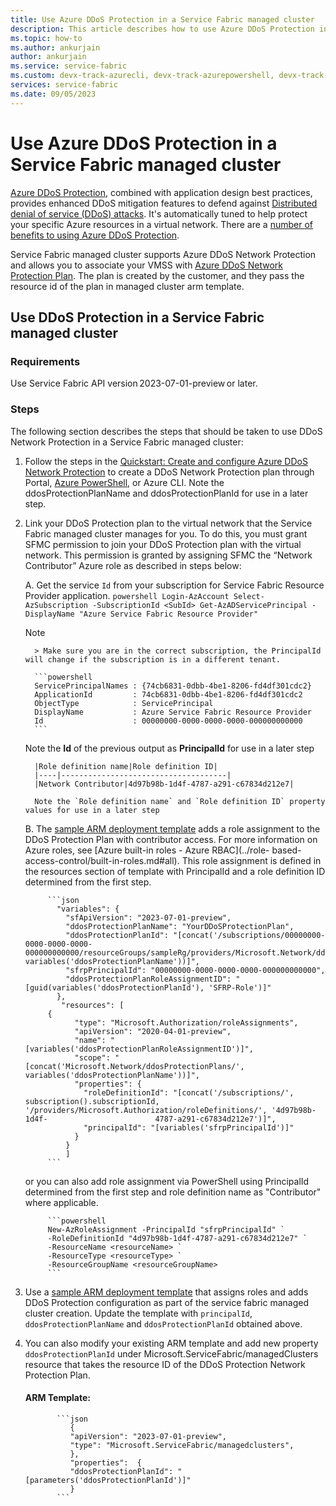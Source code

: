 ```yaml
---
title: Use Azure DDoS Protection in a Service Fabric managed cluster
description: This article describes how to use Azure DDoS Protection in a Service Fabric managed cluster.
ms.topic: how-to
ms.author: ankurjain
author: ankurjain
ms.service: service-fabric
ms.custom: devx-track-azurecli, devx-track-azurepowershell, devx-track-arm-template
services: service-fabric
ms.date: 09/05/2023
---
```


# Use Azure DDoS Protection in a Service Fabric managed cluster

[Azure DDoS Protection](../ddos-protection/ddos-protection-overview.md), combined with application design best practices, provides enhanced DDoS mitigation features to defend against [Distributed denial of service (DDoS) attacks](https://www.microsoft.com/en-us/security/business/security-101/what-is-a-ddos-attack). It's automatically tuned to help protect your specific Azure resources in a virtual network. There are a [number of benefits to using Azure DDoS Protection](../ddos-protection/ddos-protection-overview.md#azure-ddos-protection-key-features).

Service Fabric managed cluster supports Azure DDoS Network Protection and allows you to associate your VMSS with [Azure DDoS Network Protection Plan](../ddos-protection/ddos-protection-sku-comparison.md). The plan is created by the customer, and they pass the resource id of the plan in managed cluster arm template.

## Use DDoS Protection in a Service Fabric managed cluster

### Requirements

Use Service Fabric API version 2023-07-01-preview or later.

### Steps

The following section describes the steps that should be taken to use DDoS Network Protection in a Service Fabric managed cluster: 

1. Follow the steps in the [Quickstart: Create and configure Azure DDoS Network Protection](../ddos-protection/manage-ddos-protection.md) to create a DDoS Network Protection plan through Portal, [Azure PowerShell](../ddos-protection/manage-ddos-protection-powershell.md), or Azure CLI. Note the ddosProtectionPlanName and ddosProtectionPlanId for use in a later step. 

2. Link your DDoS Protection plan to the virtual network that the Service Fabric managed cluster manages for you. To do this, you must grant SFMC permission to join your DDoS Protection plan with the virtual network. This permission is granted by assigning SFMC the “Network Contributor” Azure role as described in steps below:

   A.    Get the service `Id` from your subscription for Service Fabric Resource Provider application.
         ```powershell
         Login-AzAccount
         Select-AzSubscription -SubscriptionId <SubId>
         Get-AzADServicePrincipal -DisplayName "Azure Service Fabric Resource Provider"
         ```

   > [!NOTE]
         > Make sure you are in the correct subscription, the PrincipalId will change if the subscription is in a different tenant.

         ```powershell
         ServicePrincipalNames : {74cb6831-0dbb-4be1-8206-fd4df301cdc2}
         ApplicationId         : 74cb6831-0dbb-4be1-8206-fd4df301cdc2
         ObjectType            : ServicePrincipal
         DisplayName           : Azure Service Fabric Resource Provider
         Id                    : 00000000-0000-0000-0000-000000000000
         ```

   Note the **Id** of the previous output as **PrincipalId** for use in a later step

         |Role definition name|Role definition ID|
         |----|-------------------------------------|
         |Network Contributor|4d97b98b-1d4f-4787-a291-c67834d212e7|

         Note the `Role definition name` and `Role definition ID` property values for use in a later step


       
   B.    The [sample ARM deployment template](https://github.com/Azure-Samples/service-fabric-cluster-templates/tree/master/SF-Managed-Standard-SKU-1-NT-DDoSNwProtection)             adds a role assignment to the DDoS Protection Plan with contributor access. For more information on Azure roles, see [Azure built-in roles - Azure RBAC](../role-             based-access-control/built-in-roles.md#all). This role assignment is defined in the resources section of template with PrincipalId and a role definition ID                   determined from the first step. 


            ```json
              "variables": { 
                "sfApiVersion": "2023-07-01-preview", 
                "ddosProtectionPlanName": "YourDDoSProtectionPlan", 
                "ddosProtectionPlanId": "[concat('/subscriptions/00000000-0000-0000-0000-000000000000/resourceGroups/sampleRg/providers/Microsoft.Network/ddosProtectionPlans/', variables('ddosProtectionPlanName'))]", 
                "sfrpPrincipalId": "00000000-0000-0000-0000-000000000000",
                "ddosProtectionPlanRoleAssignmentID": "[guid(variables('ddosProtectionPlanId'), 'SFRP-Role')]" 
              }, 
               "resources": [ 
            { 
                  "type": "Microsoft.Authorization/roleAssignments", 
                  "apiVersion": "2020-04-01-preview", 
                  "name": "[variables('ddosProtectionPlanRoleAssignmentID')]", 
                  "scope": "[concat('Microsoft.Network/ddosProtectionPlans/', variables('ddosProtectionPlanName'))]", 
                  "properties": { 
                    "roleDefinitionId": "[concat('/subscriptions/', subscription().subscriptionId, '/providers/Microsoft.Authorization/roleDefinitions/', '4d97b98b-1d4f-                        4787-a291-c67834d212e7')]", 
                    "principalId": "[variables('sfrpPrincipalId')]" 
                  } 
                } 
                ]
            ```

      or you can also add role assignment via PowerShell using PrincipalId determined from the first step and role definition name as "Contributor" where applicable.

            ```powershell
            New-AzRoleAssignment -PrincipalId "sfrpPrincipalId" `
            -RoleDefinitionId "4d97b98b-1d4f-4787-a291-c67834d212e7" `
            -ResourceName <resourceName> `
            -ResourceType <resourceType> `
            -ResourceGroupName <resourceGroupName>
            ```

3.	Use a [sample ARM deployment template](https://github.com/Azure-Samples/service-fabric-cluster-templates/tree/master/SF-Managed-Standard-SKU-1-NT-DDoSNwProtection) that assigns roles and adds DDoS Protection configuration as part of the service fabric managed cluster creation. Update the template with `principalId`, `ddosProtectionPlanName` and `ddosProtectionPlanId` obtained above.
4.	You can also modify your existing ARM template and add new property `ddosProtectionPlanId` under Microsoft.ServiceFabric/managedClusters resource that takes the resource ID of the DDoS Protection Network Protection Plan.

  	   #### ARM Template:
         
               ```json
                  {
                  "apiVersion": "2023-07-01-preview",
                  "type": "Microsoft.ServiceFabric/managedclusters",
                  },
                  "properties":  {
                  "ddosProtectionPlanId": "[parameters('ddosProtectionPlanId')]"
                  }
               ```
